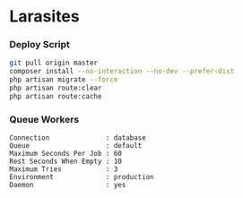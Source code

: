 # Larasites

### Deploy Script

```sh
git pull origin master
composer install --no-interaction --no-dev --prefer-dist
php artisan migrate --force
php artisan route:clear
php artisan route:cache
```

### Queue Workers

```
Connection              : database
Queue                   : default
Maximum Seconds Per Job : 60
Rest Seconds When Empty : 10
Maximum Tries           : 3
Environment             : production
Daemon                  : yes
```
